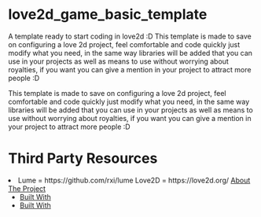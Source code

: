 # love2d_game_basic_template
A template ready to start coding in love2d :D
This template is made to save on configuring a love 2d project, feel comfortable and code quickly just modify what you need, in the same way libraries will be added that you can use in your projects as well as means to use without worrying about royalties, if you want you can give a mention in your project to attract more people :D

This template is made to save on configuring a love 2d project, feel comfortable and code quickly just modify what you need, in the same way libraries will be added that you can use in your projects as well as means to use without worrying about royalties, if you want you can give a mention in your project to attract more people :D

# Third Party Resources
<li>
  Lume = https://github.com/rxi/lume
  Love2D = https://love2d.org/
  <a href="#about-the-project">About The Project</a>
  <ul>       
    <li><a href="#built-with">Built With</a></li>
    <li><a href="#built-with">Built With</a></li>
  </ul>
</li>
